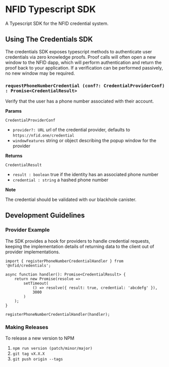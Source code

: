 # NFID Typescript SDK

A Typescript SDK for the NFID credential system.

## Using The Credentials SDK

The credentials SDK exposes typescript methods to authenticate user credentials via zero knowledge proofs. Proof calls will often open a new window to the NFID dapp, which will perform authentication and return the proof back to your application. If a verification can be performed passively, no new window may be required.

### `requestPhoneNumberCredential (conf?: CredentialProviderConf) : Promise<CredentialResult>`

Verify that the user has a phone number associated with their account.

**Params**

`CredentialProviderConf`

-   `provider?: URL` url of the credential provider, defaults to `https://nfid.one/credential`
-   `windowFeatures` string or object describing the popup window for the provider

**Returns**

`CredentialResult`

-   `result : boolean` true if the identity has an associated phone number
-   `credential : string` a hashed phone number

**Note**

The credential should be validated with our blackhole canister.

## Development Guidelines

### Provider Example

The SDK provides a hook for providers to handle credential requests, keeping the implementation details of returning data to the client out of provider implementations.

```
import { registerPhoneNumberCredentialHandler } from '@nfid/credentials';

async function handler(): Promise<CredentialResult> {
    return new Promise(resolve =>
        setTimeout(
            () => resolve({ result: true, credential: 'abcdefg' }),
            3000
        )
    );
}

registerPhoneNumberCredentialHandler(handler);
```

### Making Releases

To release a new version to NPM

1. `npm run version (patch/minor/major)`
2. `git tag vX.X.X`
3. `git push origin --tags`
